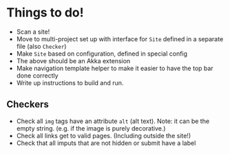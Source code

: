 # Things to do! #

 - Scan a site!
 - Move to multi-project set up with interface for `Site` defined in a separate file (also `Checker`)
 - Make `Site` based on configuration, defined in special config
 - The above should be an Akka extension
 - Make navigation template helper to make it easier to have the top bar done correctly
 - Write up instructions to build and run.

## Checkers ##

 - Check all `img` tags have an attribute `alt` (alt text). Note: it can be
   the empty string. (e.g. if the image is purely decorative.)
 - Check all links get to valid pages. (Including outside the site!)
 - Check that all imputs that are not hidden or submit have a label
